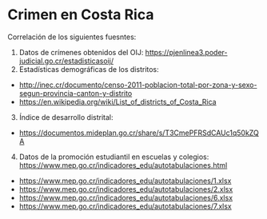 # Crimen en Costa Rica

Correlación de los siguientes fuesntes:
1. Datos de crímenes obtenidos del OIJ:
https://pjenlinea3.poder-judicial.go.cr/estadisticasoij/
2. Estadísticas demográficas de los distritos:
  * http://inec.cr/documento/censo-2011-poblacion-total-por-zona-y-sexo-segun-provincia-canton-y-distrito
  * https://en.wikipedia.org/wiki/List_of_districts_of_Costa_Rica
3. Índice de desarrollo distrital:
  * https://documentos.mideplan.go.cr/share/s/T3CmePFRSdCAUc1q50kZQA 
4. Datos de la promoción estudiantil en escuelas y colegios:
https://www.mep.go.cr/indicadores_edu/autotabulaciones.html
 * https://www.mep.go.cr/indicadores_edu/autotabulaciones/1.xlsx
 * https://www.mep.go.cr/indicadores_edu/autotabulaciones/2.xlsx
 * https://www.mep.go.cr/indicadores_edu/autotabulaciones/6.xlsx
 * https://www.mep.go.cr/indicadores_edu/autotabulaciones/7.xlsx 
